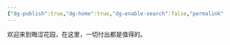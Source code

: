 ```yaml
---
{"dg-publish":true,"dg-home":true,"dg-enable-search":false,"permalink":"/晦涩花园/","tags":["gardenEntry"],"dgPassFrontmatter":true}
---
```


欢迎来到晦涩花园，在这里，一切付出都是值得的。
